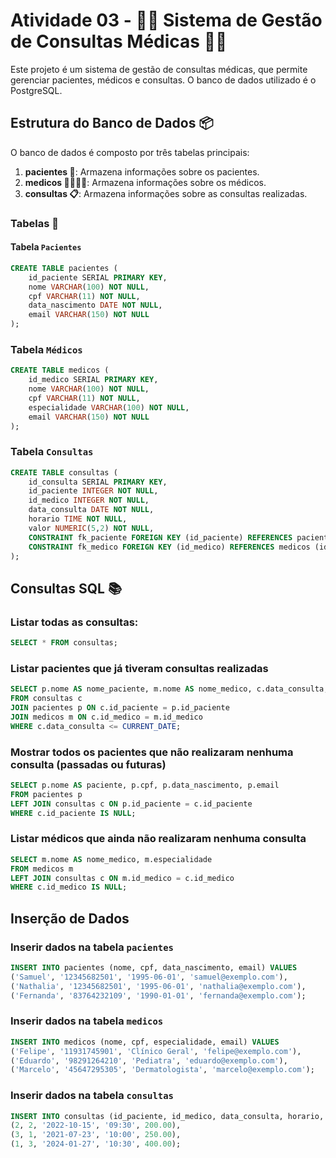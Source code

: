 # Atividade 03 - 👩‍⚕️ Sistema de Gestão de Consultas Médicas 👨‍⚕️

Este projeto é um sistema de gestão de consultas médicas, que permite gerenciar pacientes, médicos e consultas. O banco de dados utilizado é o PostgreSQL.

## Estrutura do Banco de Dados 📦

O banco de dados é composto por três tabelas principais:

1. **pacientes 🤒**: Armazena informações sobre os pacientes.
2. **medicos 👩‍⚕️👨‍⚕️**: Armazena informações sobre os médicos.
3. **consultas 📋**: Armazena informações sobre as consultas realizadas.

### Tabelas 📂

#### Tabela `Pacientes`

```sql
CREATE TABLE pacientes (
    id_paciente SERIAL PRIMARY KEY,
    nome VARCHAR(100) NOT NULL,
    cpf VARCHAR(11) NOT NULL,
    data_nascimento DATE NOT NULL,
    email VARCHAR(150) NOT NULL
);
```

### Tabela `Médicos`

```sql
CREATE TABLE medicos (
    id_medico SERIAL PRIMARY KEY,
    nome VARCHAR(100) NOT NULL,
    cpf VARCHAR(11) NOT NULL,
    especialidade VARCHAR(100) NOT NULL,
    email VARCHAR(150) NOT NULL
);
```
### Tabela `Consultas`

```sql
CREATE TABLE consultas (
    id_consulta SERIAL PRIMARY KEY,
    id_paciente INTEGER NOT NULL,
    id_medico INTEGER NOT NULL,
    data_consulta DATE NOT NULL,
    horario TIME NOT NULL,
    valor NUMERIC(5,2) NOT NULL,
    CONSTRAINT fk_paciente FOREIGN KEY (id_paciente) REFERENCES pacientes (id_paciente),
    CONSTRAINT fk_medico FOREIGN KEY (id_medico) REFERENCES medicos (id_medico)
);
```

## Consultas SQL 📚

### Listar todas as consultas:

```sql
SELECT * FROM consultas;
```

### Listar pacientes que já tiveram consultas realizadas

```sql
SELECT p.nome AS nome_paciente, m.nome AS nome_medico, c.data_consulta, m.especialidade
FROM consultas c
JOIN pacientes p ON c.id_paciente = p.id_paciente
JOIN medicos m ON c.id_medico = m.id_medico
WHERE c.data_consulta <= CURRENT_DATE;
```

### Mostrar todos os pacientes que não realizaram nenhuma consulta (passadas ou futuras)

```sql
SELECT p.nome AS paciente, p.cpf, p.data_nascimento, p.email
FROM pacientes p
LEFT JOIN consultas c ON p.id_paciente = c.id_paciente
WHERE c.id_paciente IS NULL;
```

### Listar médicos que ainda não realizaram nenhuma consulta

```sql
SELECT m.nome AS nome_medico, m.especialidade
FROM medicos m
LEFT JOIN consultas c ON m.id_medico = c.id_medico
WHERE c.id_medico IS NULL;
```

## Inserção de Dados

### Inserir dados na tabela `pacientes`

```sql
INSERT INTO pacientes (nome, cpf, data_nascimento, email) VALUES 
('Samuel', '12345682501', '1995-06-01', 'samuel@exemplo.com'),
('Nathalia', '12345682501', '1995-06-01', 'nathalia@exemplo.com'),
('Fernanda', '83764232109', '1990-01-01', 'fernanda@exemplo.com');
```

### Inserir dados na tabela `medicos`

```sql
INSERT INTO medicos (nome, cpf, especialidade, email) VALUES 
('Felipe', '11931745901', 'Clínico Geral', 'felipe@exemplo.com'),
('Eduardo', '98291264210', 'Pediatra', 'eduardo@exemplo.com'),
('Marcelo', '45647295305', 'Dermatologista', 'marcelo@exemplo.com');
```

### Inserir dados na tabela `consultas`

```sql
INSERT INTO consultas (id_paciente, id_medico, data_consulta, horario, valor) VALUES 
(2, 2, '2022-10-15', '09:30', 200.00),
(3, 1, '2021-07-23', '10:00', 250.00),
(1, 3, '2024-01-27', '10:30', 400.00);
```
